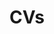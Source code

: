 ---
layout: page
title: CVs
nav: true
nav_order: 6
dropdown: true
children: 
    - title: Academic
      permalink: assets/pdf/CV_Academic_Lorenzo_Cavallo.pdf
    - title: divider
    - title: Resumé
      permalink: assets/pdf/resume_Lorenzo_Cavallo.pdf
---